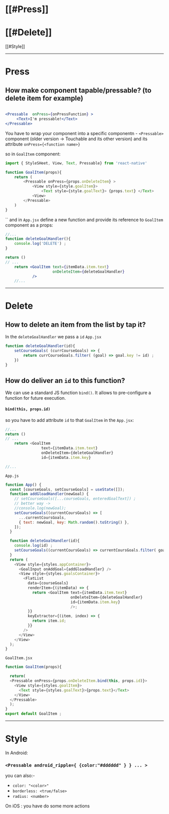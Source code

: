 
# [[#Press]]
# [[#Delete]]
 [[#Style]]




----
# Press
## How make component tapable/pressable? (to delete item for example)

```jsx

<Pressable 	onPress={onPressFunction} >
	 <Text>I'm pressable!</Text>
</Pressable>
```


You have to wrap your component into a specific componentn -  `<Pressable>` component (older version -> Touchable and its other version) and its attribute `onPress={<function name>}`

so in `GoalItem` component:
```js
import { StyleSHeet, View, Text, Pressable} from 'react-native'

function GoalItem(props){
	return (
		<Pressable onPress={props.onDeleteItem} >
			<View style={style.goalItem}>
				<Text style={style.goalText}> {props.text} </Text>
			<View>
		</Pressable>
	)
}
```
``
and in `App.jsx` define a new function and provide its reference to `GoalItem` component as a props:
```jsx
//...
function deleteGoalHandler(){
	console.log('DELETE') ;
}

return ()
// ...
	return <GoalItem text={itemData.item.text} 
					 onDeleteItem={deleteGoalHandler} 
			/>
	//...
```


-----
# Delete
## How to delete an item from the list by tap it?
In the `deleteGoalHandler` we pass a `id`
`App.jsx`
```js
function deleteGoalHandler(id){
	setCourseGoals( (currCourseGoals) => {
		return currCourseGoals.filter( (goal) => goal.key != id) ;
	})
}
```

## How do deliver an `id` to this function?
We can use a standard JS function `bind()`. It allows to pre-configure a function for future execution. 
#### `bind(this, props.id) `
so you have to add attribute `id` to that `GoalItem` in the `App.jsx`:
```js
//...
return ()
// ...
	return <GoalItem 
				text={itemData.item.text}
				onDeleteItem={deleteGoalHandler}
				id={itemData.item.key}

//...
```


`App.js`
```js
function App() {
  const [courseGoals, setCourseGoals] = useState([]);
  function addGloadHandler(newGoal) {
    // setCourseGoals([...courseGoals, enteredGoalText]) ;
    // better way ->
    //console.log(newGoal);
    setCourseGoals((currentCoursGoals) => [
      ...currentCoursGoals,
      { text: newGoal, key: Math.random().toString() },
    ]);
  }

  function deleteGoalHandler(id){
    console.log(id) ;
    setCourseGoals((currentCoursGoals) => currentCoursGoals.filter( goal => goal.key != id) ) ;
  }
  return (
    <View style={styles.appContainer}>
      <GoalInput onAddGoal={addGloadHandler} />
      <View style={styles.goalsContainer}>
        <FlatList
          data={courseGoals}
          renderItem={(itemData) => {
            return <GoalItem text={itemData.item.text}
                             onDeleteItem={deleteGoalHandler}
                             id={itemData.item.key}
                             />;
          }}
          keyExtractor={(item, index) => {
            return item.id;
          }}
        />
      </View>
    </View>
  );
}

```

`GoalItem.jsx`
```js
function GoalItem(props){

  return(
  <Pressable onPress={props.onDeleteItem.bind(this, props.id)}>
    <View style={styles.goalItem}>
      <Text style={styles.goalText}>{props.text}</Text>
    </View>
  </Pressable>
  );
}
export default GoalItem ;
```


----
# Style
In Android: 
### `<Pressable android_ripple={ {color:"#dddddd" } } ... >`

you can also:-
- `color: "<color>"`
- `borderless: <true/false>`
- `radius: <number>`


On iOS :
you have do some more actions

